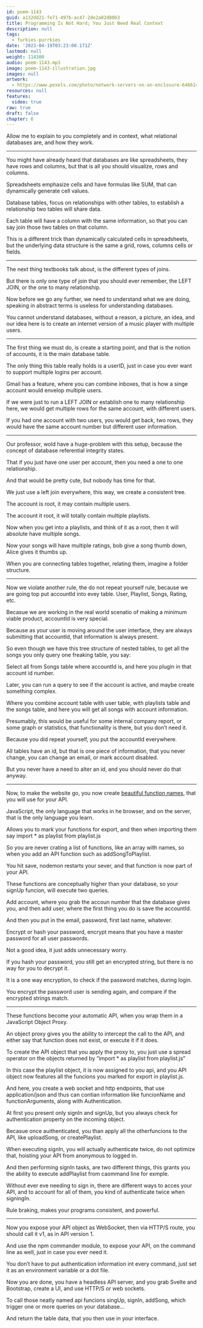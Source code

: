 ```yaml
---
id: poem-1143
guid: a132dd21-fe71-497b-ac47-2de2a82d80b3
title: Programming Is Not Hard; You Just Need Real Context
description: null
tags:
  - furkies-purrkies
date: '2023-04-19T03:23:00.171Z'
lastmod: null
weight: 114300
audio: poem-1143.mp3
image: poem-1143-illustration.jpg
images: null
artwork:
  - https://www.pexels.com/photo/network-servers-on-an-enclosure-6466141/
resources: null
features:
  video: true
raw: true
draft: false
chapter: 6
---
```


Allow me to explain to you completely and in context,
what relational databases are, and how they work.

---

You might have already heard that databases are like spreadsheets,
they have rows and columns, but that is all you should visualize, rows and columns.

Spreadsheets emphasize cells and have formulas like SUM,
that can dynamically generate cell values.

Database tables, focus on relationships with other tables,
to establish a relationship two tables will share data.

Each table will have a column with the same information,
so that you can say join those two tables on that column.

This is a different trick than dynamically calculated cells in spreadsheets,
but the underlying data structure is the same a grid, rows, columns cells or fields.

---

The next thing textbooks talk about,
is the different types of joins.

But there is only one type of join that you should ever remember,
the LEFT JOIN, or the one to many relationship.

Now before we go any further,
we need to understand what we are doing, speaking in abstract terms is useless for understanding databases.

You cannot understand databases, without a reason, a picture,
an idea, and our idea here is to create an internet version of a music player with multiple users.

---

The first thing we must do, is create a starting point,
and that is the notion of accounts, it is the main database table.

The only thing this table really holds is a userID,
just in case you ever want to support multiple logins per account.

Gmail has a feature, where you can combine inboxes,
that is how a singe account would envelop multiple users.

If we were just to run a LEFT JOIN or establish one to many relationship here,
we would get multiple rows for the same account, with different users.

If you had one account with two users, you would get back, two rows,
they would have the same account number but different user information.

---

Our professor, wold have a huge-problem with this setup,
because the concept of database referential integrity states.

That if you just have one user per account,
then you need a one to one relationship.

And that would be pretty cute,
but nobody has time for that.

We just use a left join everywhere,
this way, we create a consistent tree.

The account is root,
it may contain multiple users.

The account it root,
it will totally contain multiple playlists.

Now when you get into a playlists, and think of it as a root,
then it will absolute have multiple songs.

Now your songs will have multiple ratings,
bob give a song thumb down, Alice gives it thumbs up.

When you are connecting tables together, relating them,
imagine a folder structure.

---

Now we violate another rule, the do not repeat yourself rule,
because we are going top put accountId into evey table. User, Playlist, Songs, Rating, etc.

Becasue we are working in the real world scenatio of making a minimum viable product,
accountId is very special.

Because as your user is moving around the user interface,
they are always submitting that accountId, that information is always present.

So even though we have this tree structure of nested tables,
to get all the songs you only query one freaking table, you say:

Select all from Songs table where accountId is,
and here you plugin in that account id number.

Later, you can run a query to see if the account is active,
and maybe create something complex.

Where you combine account table with user table,
with playlists table and the songs table, and here you will get all songs with account information.

Presumably, this would be useful for some internal company report,
or some graph or statistics, that functionality is there, but you don’t need it.

Because you did repeat yourself,
you put the accountId everywhere.

All tables have an id, but that is one piece of information,
that you never change, you can change an email, or mark account disabled.

But you never have a need to alter an id,
and you should never do that anyway.

---

Now, to make the website go, you now create [beautiful function names][1],
that you will use for your API.

JavaScript, the only language that works in he browser,
and on the server, that is the only language you learn.

Allows you to mark your functions for export,
and then when importing them say import * as playlist from playlist.js

So you are never crating a list of functions, like an array with names,
so when you add an API function such as addSongToPlaylist.

You hit save, nodemon restarts your sever,
and that function is now part of your API.

These functions are conceptually higher than your database,
so your signUp funcion, will execute two queries.

Add account, where you grab the accoun number that the database gives you,
and then add user, where the first thing you do is save the accountId.

And then you put in the email,
password, first last name, whatever.

Encrypt or hash your password,
encrypt means that you have a master password for all user passwords.

Not a good idea,
it just adds unnecessary worry.

If you hash your password, you still get an encrypted string,
but there is no way for you to decrypt it.

It is a one way encryption,
to check if the password matches, during login.

You encrypt the password user is sending again,
and compare if the encrypted strings match.

---

These functions become your automatic API,
when you wrap them in a JavaScript Object Proxy.

An object proxy gives you the ability to intercept the call to the API,
and either say that function does not exist, or execute it if it does.

To create the API object that you apply the proxy to,
you just use a spread operator on the objects returned by “import * as playlist from playlist.js”

In this case the playlist object,
it is now assigned to you api, and you API object now features all the funcions you marked for export in playlist.js.

And here, you create a web socket and http endpoints,
that use application/json and thus can contian information like funcionName and functionArguments, along with Authentication.

At first you present only signIn and signUp,
but you always check for authentication property on the incoming object.

Becasue once auithenticated, you than apply all the otherfuncions to the API,
like uploadSong, or createPlaylist.

When executing signIn, you will actually authenticate twice,
do not optimize that, hoisting your API from anonymous to logged in.

And then performing signIn tasks, are two different things,
this grants you the ability to execute addPlaylist from caommand line for exmple.

Without ever eve needing to sign in, there are different ways to acces your API,
and to account for all of them, you kind of authenticate twice when signingIn.

Rule braking, makes your programs consistent,
and powerful.

---

Now you expose your API object as WebSocket, then via HTTP/S route,
you should call it v1, as in API version 1.

And use the npm commander module, to expose your API,
on the command line as well, just in case you ever need it.

You don’t have to put authentication information int every command,
just set it as an environment variable or a dot file.

Now you are done, you have a headless API server,
and you grab Svelte and Bootstrap, create a UI, and use HTTP/S or web sockets.

To call those neatly named api funcions singUp, signIn, addSong,
which trigger one or more queries on your database…

And return the table data,
that you then use in your interface.

[1]: https://nobackend.org/dreamcode.html

